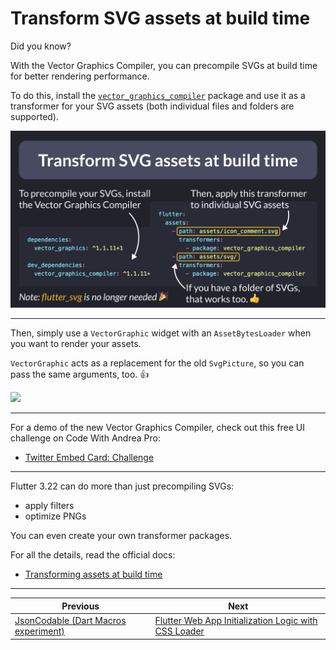 # Transform SVG assets at build time

Did you know?

With the Vector Graphics Compiler, you can precompile SVGs at build time for better rendering performance.

To do this, install the [`vector_graphics_compiler`](https://pub.dev/packages/vector_graphics_compiler) package and use it as a transformer for your SVG assets (both individual files and folders are supported).

![](161.1.png)

<!--
dependencies:
  vector_graphics: ^1.1.11+1

dev_dependencies:
  vector_graphics_compiler: ^1.1.11+1

flutter:
  assets:
    - path: assets/icon_comment.svg
      transformers:
        - package: vector_graphics_compiler
    - path: assets/svg/
      transformers:
        - package: vector_graphics_compiler
-->

---

Then, simply use a `VectorGraphic` widget with an `AssetBytesLoader` when you want to render your assets.

`VectorGraphic` acts as a replacement for the old `SvgPicture`, so you can pass the same arguments, too. 👍

![](161.2.png)

<!--
import 'package:vector_graphics/vector_graphics.dart';

VectorGraphic(
  loader: AssetBytesLoader('assets/icon_heart_blue.svg'),
  colorFilter: ColorFilter.mode(Color(0xFF70ABE6), BlendMode.srcIn),
  width: 300,
  height: 300,
)
-->

---

For a demo of the new Vector Graphics Compiler, check out this free UI challenge on Code With Andrea Pro:

- [Twitter Embed Card: Challenge](https://pro.codewithandrea.com/flutter-ui-challenges/001-twitter-embed-card/01-intro)

---

Flutter 3.22 can do more than just precompiling SVGs:

- apply filters
- optimize PNGs

You can even create your own transformer packages.

For all the details, read the official docs:

- [Transforming assets at build time](https://docs.flutter.dev/ui/assets/asset-transformation)

---

| Previous | Next |
| -------- | ---- |
| [JsonCodable (Dart Macros experiment)](../0160-dart-macros-json-codable/index.md) | [Flutter Web App Initialization Logic with CSS Loader](../0162-flutter-web-app-initialization-logic/index.md) |

<!-- TWITTER|https://x.com/biz84/status/1791392190716952636 -->
<!-- LINKEDIN|https://www.linkedin.com/posts/andreabizzotto_did-you-know-with-the-vector-graphics-compiler-activity-7197158879045054464-pp9p -->



